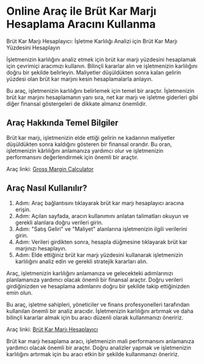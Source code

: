 Online Araç ile Brüt Kar Marjı Hesaplama Aracını Kullanma
=========================================================

Brüt Kar Marjı Hesaplayıcı: İşletme Karlılığı Analizi için Brüt Kar Marjı Yüzdesini Hesaplayın

İşletmenizin karlılığını analiz etmek için brüt kar marjı yüzdesini hesaplamak için çevrimiçi aracımızı kullanın. Bilinçli kararlar alın ve işletmenizin karlılığını doğru bir şekilde belirleyin. Maliyetler düşüldükten sonra kalan gelirin yüzdesi olan brüt kar marjını kesin hesaplamalarla anlayın.

Bu araç, işletmenizin karlılığını belirlemek için temel bir araçtır. İşletmenizin brüt kar marjını hesaplamanın yanı sıra, net kar marjı ve işletme giderleri gibi diğer finansal göstergeleri de dikkate almanız önemlidir.

Araç Hakkında Temel Bilgiler
----------------------------

Brüt kar marjı, işletmenizin elde ettiği gelirin ne kadarının maliyetler düşüldükten sonra kaldığını gösteren bir finansal orandır. Bu oran, işletmenizin kârlılığını anlamanıza yardımcı olur ve işletmenizin performansını değerlendirmek için önemli bir araçtır.

Araç linki: [Gross Margin Calculator](https://www.onlinecalculatorsfree.com/tr/financial/gross-margin-calculator.html)

Araç Nasıl Kullanılır?
----------------------

1. Adım: Araç bağlantısını tıklayarak brüt kar marjı hesaplayıcı aracına erişin.
2. Adım: Açılan sayfada, aracın kullanımını anlatan talimatları okuyun ve gerekli alanlara doğru verileri girin.
3. Adım: "Satış Geliri" ve "Maliyet" alanlarına işletmenizin ilgili verilerini girin.
4. Adım: Verileri girdikten sonra, hesapla düğmesine tıklayarak brüt kar marjınızı hesaplayın.
5. Adım: Elde ettiğiniz brüt kar marjı yüzdesini kullanarak işletmenizin karlılığını analiz edin ve gerekli stratejik kararları alın.

Araç, işletmenizin karlılığını anlamanıza ve gelecekteki adımlarınızı planlamanıza yardımcı olacak önemli bir finansal araçtır. Doğru verileri girdiğinizden ve hesaplama adımlarını doğru bir şekilde takip ettiğinizden emin olun.

Bu araç, işletme sahipleri, yöneticiler ve finans profesyonelleri tarafından kullanılan önemli bir analiz aracıdır. İşletmenizin karlılığını artırmak ve daha bilinçli kararlar almak için bu aracı düzenli olarak kullanmanızı öneririz.

Araç linki: [Brüt Kar Marjı Hesaplayıcı](https://www.onlinecalculatorsfree.com/tr/financial/gross-margin-calculator.html)

Brüt kar marjı hesaplama aracı, işletmenizin mali performansını anlamanıza yardımcı olacak önemli bir araçtır. Doğru analizler yapmak ve işletmenizin karlılığını artırmak için bu aracı etkin bir şekilde kullanmanızı öneririz.